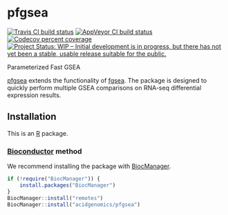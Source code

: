 # pfgsea

[![Travis CI build status](https://travis-ci.com/acidgenomics/pfgsea.svg?branch=master)](https://travis-ci.com/acidgenomics/pfgsea)
[![AppVeyor CI build status](https://ci.appveyor.com/api/projects/status/fa5hpl1hbf4memee/branch/master?svg=true)](https://ci.appveyor.com/project/mjsteinbaugh/pfgsea/branch/master)
[![Codecov percent coverage](https://codecov.io/gh/acidgenomics/pfgsea/branch/master/graph/badge.svg)](https://codecov.io/gh/acidgenomics/pfgsea)
[![Project Status: WIP – Initial development is in progress, but there has not yet been a stable, usable release suitable for the public.](https://www.repostatus.org/badges/latest/wip.svg)](https://www.repostatus.org/#wip)

Parameterized Fast GSEA

[pfgsea][] extends the functionality of [fgsea][]. The package is designed to quickly perform multiple GSEA comparisons on RNA-seq differential expression results.

## Installation

This is an [R][] package.

### [Bioconductor][] method

We recommend installing the package with [BiocManager][].

```r
if (!require("BiocManager")) {
    install.packages("BiocManager")
}
BiocManager::install("remotes")
BiocManager::install("acidgenomics/pfgsea")
```

[BiocManager]: https://cran.r-project.org/package=BiocManager
[Bioconductor]: https://bioconductor.org/
[fgsea]: https://bioconductor.org/packages/fgsea/
[pfgsea]: https://pfgsea.acidgenomics.com/
[R]: https://www.r-project.org
